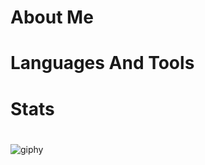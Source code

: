 # About Me
# Languages And Tools
# Stats
# <hl>
![giphy](https://user-images.githubusercontent.com/117035597/205467665-0968b36d-a858-49a3-938c-4e74c45b4cca.gif)
